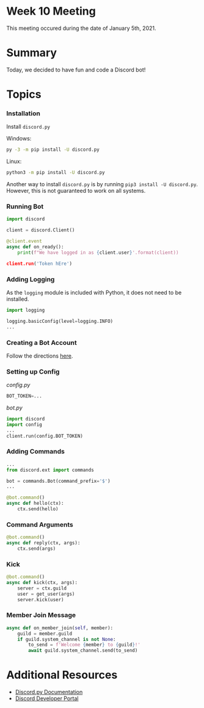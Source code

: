 # Week 10 Meeting
This meeting occured during the date of January 5th, 2021.

# Summary
Today, we decided to have fun and code a Discord bot!

# Topics

### Installation
Install `discord.py`

Windows:
```bash
py -3 -m pip install -U discord.py
```

Linux:
```bash
python3 -m pip install -U discord.py
```

Another way to install `discord.py` is by running `pip3 install -U discord.py`. However, this is not guaranteed to work on all systems.

### Running Bot
```python
import discord

client = discord.Client()

@client.event
async def on_ready():
    print(f"We have logged in as {client.user}'.format(client))

client.run('Token hEre')
```

### Adding Logging
As the `logging` module is included with Python, it does not need to be installed.

```python
import logging

logging.basicConfig(level=logging.INFO)
...
```

### Creating a Bot Account
Follow the directions [here](https://discordpy.readthedocs.io/en/latest/discord.html).

### Setting up Config
*config.py*
```python
BOT_TOKEN=...
```

*bot.py*
```python
import discord
import config
...
client.run(config.BOT_TOKEN)
```

### Adding Commands
```python
...
from discord.ext import commands

bot = commands.Bot(command_prefix='$')
...

@bot.command()
async def hello(ctx):
    ctx.send(hello)
```

### Command Arguments
```python
@bot.command()
async def reply(ctx, args):
    ctx.send(args)
```

### Kick
```python
@bot.command()
async def kick(ctx, args):
    server = ctx.guild
    user = get_user(args)
    server.kick(user)
```

### Member Join Message
```python
async def on_member_join(self, member):
    guild = member.guild
    if guild.system_channel is not None:
        to_send = f'Welcome {member} to {guild}!'
        await guild.system_channel.send(to_send)
```

# Additional Resources
- [Discord.py Documentation](https://discordpy.readthedocs.io/en/latest/)
- [Discord Developer Portal](https://discord.com/developers/applications)
